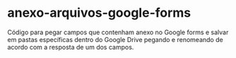 # anexo-arquivos-google-forms
Código para pegar campos que contenham anexo no Google forms e salvar em pastas específicas dentro do Google Drive pegando e renomeando de acordo com a resposta de um dos campos.

